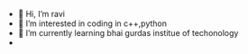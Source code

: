 - 👋 Hi, I’m ravi
- 👀 I’m interested in coding in c++,python
- 🌱 I’m currently learning bhai gurdas institue of techonology 
-

<!---
ravusaab/ravusaab is a ✨ special ✨ repository because its `README.md` (this file) appears on your GitHub profile.
You can click the Preview link to take a look at your changes.
--->
